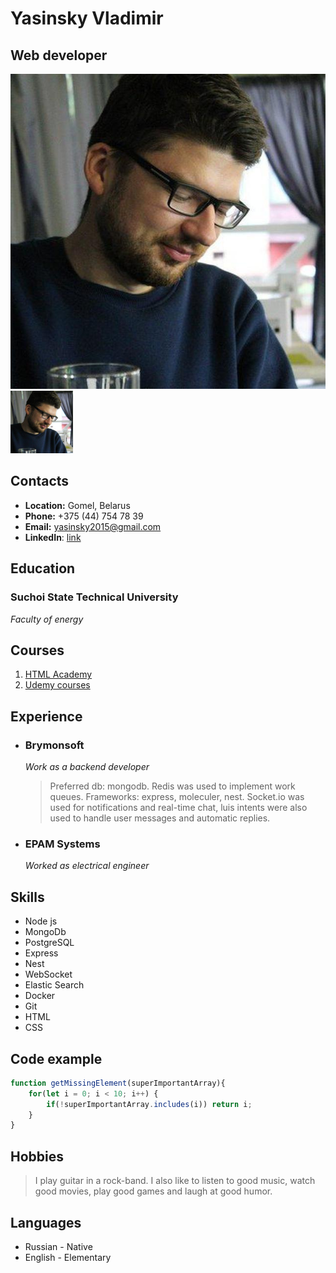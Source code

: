 # Yasinsky Vladimir

## Web developer

![avatar](assets/images/avatar.jpg)
<img src="assets/images/avatar.jpg" width="100" height="100">

## Contacts
* **Location:** Gomel, Belarus
* **Phone:** +375 (44) 754 78 39
* **Email:** yasinsky2015@gmail.com
* **LinkedIn**: [link](https://www.linkedin.com/in/uladzimir-yasinski-810771173)

## Education

### Suchoi State Technical University
*Faculty of energy*

## Courses
1. [HTML Academy](https://htmlacademy.ru/)
2. [Udemy courses](https://www.udemy.com/ru/courses/it-and-software/)

## Experience

* ### Brymonsoft
  *Work  as a backend developer*
  > Preferred db: mongodb. Redis was used to implement work queues.
  > Frameworks: express, moleculer, nest.
  > Socket.io was used for notifications and real-time chat,
  > luis intents were also used to
  > handle user messages and automatic replies.
* ### EPAM Systems
  *Worked as electrical engineer*


## Skills
* Node js
* MongoDb
* PostgreSQL
* Express
* Nest
* WebSocket
* Elastic Search
* Docker
* Git
* HTML
* CSS

## Code example

```javascript
function getMissingElement(superImportantArray){
    for(let i = 0; i < 10; i++) {
        if(!superImportantArray.includes(i)) return i;
    }
}
```

## Hobbies
> I play guitar in a rock-band. I also like to listen to
good music, watch  good movies,
play good games and  laugh at good humor.

## Languages
* Russian - Native
* English - Elementary




